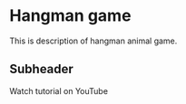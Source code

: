 # Hangman game

This is description of hangman animal game.


## Subheader 


Watch tutorial on YouTube